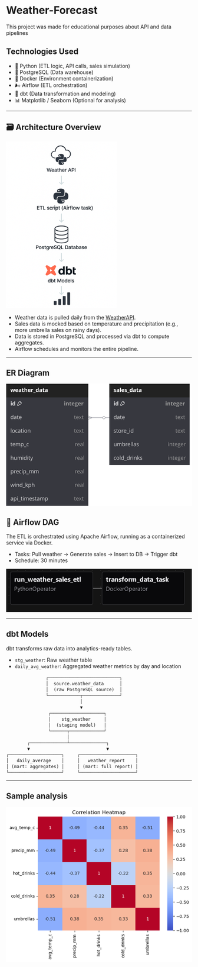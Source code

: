# Weather-Forecast
This project was made for educational purposes about API and data pipelines 

## Technologies Used
- 🐍 Python (ETL logic, API calls, sales simulation)
- 🐘 PostgreSQL (Data warehouse)
- 🐳 Docker (Environment containerization)
- 🌬️ Airflow (ETL orchestration)
- 🧙 dbt (Data transformation and modeling)
- 📊 Matplotlib / Seaborn (Optional for analysis)


---

## 🗃️ Architecture Overview

![Pipeline Architecture](./images/pipeline_architecture.png)

- Weather data is pulled daily from the [WeatherAPI](https://www.weatherapi.com/).
- Sales data is mocked based on temperature and precipitation (e.g., more umbrella sales on rainy days).
- Data is stored in PostgreSQL and processed via dbt to compute aggregates.
- Airflow schedules and monitors the entire pipeline.

---

## ER Diagram
![Alt text](./images/ERD.svg)


## 🔄 Airflow DAG

The ETL is orchestrated using Apache Airflow, running as a containerized service via Docker.

- Tasks: Pull weather → Generate sales → Insert to DB → Trigger dbt
- Schedule: 30 minutes

![Airflow DAG](./images/airflow_dag.png)

---

## dbt Models

dbt transforms raw data into analytics-ready tables.

- `stg_weather`: Raw weather table
- `daily_avg_weather`: Aggregated weather metrics by day and location

```text
               ┌───────────────────────────┐
               │  source.weather_data      │
               │  (raw PostgreSQL source)  │
               └────────────┬──────────────┘
                            │
                            ▼
                ┌────────────────────┐
                │    stg_weather     │
                │  (staging model)   │
                └──────┬─────────────┘
                       │
        ┌──────────────┴──────────────┐
        ▼                             ▼
┌────────────────────┐     ┌─────────────────────┐
│   daily_average    │     │   weather_report    │
│ (mart: aggregates) │     │ (mart: full report) │
└────────────────────┘     └─────────────────────┘
```
---


## Sample analysis
![Alt text](./images/heatmap.png)